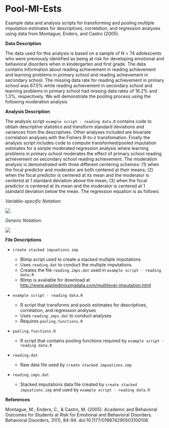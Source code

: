 # Pool-MI-Ests
Example data and analysis scripts for transforming and pooling multiple imputation estimates for descriptives, correlation, and regression analyses using data from Montague, Enders, and Castro (2005).  

**Data Description**

The data used for this analysis is based on a sample of *N* = 74 adolescents who were previously identified as being at risk for developing emotional and behavioral disorders when in kindergarten and first grade. The data contains information about reading achievement in reading achievement and learning problems in primary school and reading achievement in secondary school. The missing data rate for reading achievement in primary school was 67.5% while reading achievement in secondary school and learning problems in primary school had missing data rates of 16.2% and 1.3%, respectively. We will demonstrate the pooling process using the following moderation analysis 

**Analysis Description**

The analysis script `example script - reading data.R` contains code to obtain descriptive statistics and transform standard deviations and variances from the descriptives. Other analyses included are bivariate correlation analyses with the Fishers *R*-to-*z* transfomation. Finally the analysis script includes code to compute transformed/pooled imputation estimates for a simple moderated regression analysis where learning problems in primary school moderates the effect of primary school reading achievement on secondary school reading achievement. The moderation analysis is demonstrated with three different centering schemes: (1) when the focal predictor and moderator are both centered at their means; (2) when the focal predictor  is centered at its mean and the moderator is centered at 1 standard deviation  above the mean; (3) when the focal predictor  is centered at its mean and the moderator is centered at 1 standard deviation below the mean. The regression equation is as follows:

*Variable-specific Notation:*

<img src="https://render.githubusercontent.com/render/math?math=READ2_i \= READ1_i %2B LRNPROB1_i %2B READ1_i\*LRNPROB1_i %2B \varepsilon">

*Generic Notation:*

<img src="https://render.githubusercontent.com/render/math?math=Y_i \= X_i %2B W_i %2B X_i\*W_i %2B \varepsilon">



**File Descriptions**
- `create stacked impuations.imp` 
  + Blimp script used to create a stacked multiple imputations
  + Uses `reading.dat` to conduct the multiple imputations
  + Creates the file `reading.imps.dat` used in `example script - reading data.R`
  + Blimp is available for download at http://www.appliedmissingdata.com/multilevel-imputation.html

- `example script - reading data.R`
  + R script that transforms and pools estimates for descriptives, correlation, and regression analyses
  + Uses `reading.imps.dat` to conduct analyses
  + Requires `pooling.functions.R`

- `pooling.functions.R`
  + R script that contains pooling functions required by `example script - reading data.R`

- `reading.dat`
  + Raw data file used by `create stacked impuations.imp` 

- `reading.imps.dat`
  + Stacked imputations data file created by `create stacked impuations.imp` and used by `example script - reading data.R`


**References**

Montague, M., Enders, C., & Castro, M. (2005). Academic and Behavioral Outcomes for Students at Risk for Emotional and Behavioral Disorders. Behavioral Disorders, 31(1), 84-94. doi:10.1177/019874290503100106
